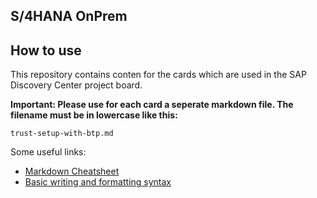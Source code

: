 ## S/4HANA OnPrem

## How to use

This repository contains conten for the cards which are used in the SAP Discovery Center project board.

**Important: Please use for each card a seperate markdown file. The filename must be in lowercase like this:**

`trust-setup-with-btp.md`

Some useful links:

- [Markdown Cheatsheet](https://github.com/adam-p/markdown-here/wiki/Markdown-Cheatsheet)
- [Basic writing and formatting syntax](https://docs.github.com/en/get-started/writing-on-github/getting-started-with-writing-and-formatting-on-github/basic-writing-and-formatting-syntax)
